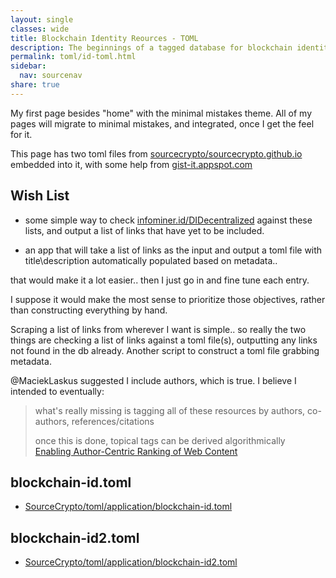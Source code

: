 ```yaml
---
layout: single
classes: wide
title: Blockchain Identity Reources - TOML
description: The beginnings of a tagged database for blockchain identity related resources.
permalink: toml/id-toml.html
sidebar:
  nav: sourcenav
share: true
---
```


My first page besides "home" with the minimal mistakes theme. All of my pages will migrate to minimal mistakes, and integrated, once I get the feel for it.

This page has two toml files from [sourcecrypto/sourcecrypto.github.io](https://github.com/sourcecrypto/sourcecrypto.github.io) embedded into it, with some help from [gist-it.appspot.com](https://gist-it.appspot.com)

## Wish List

* some simple way to check [infominer.id/DIDecentralized](https://infominer.id/DIDecentralized) against these lists, and output a list of links that have yet to be included.

* an app that will take a list of links as the input and output a toml file with title\description automatically populated based on metadata..

that would make it a lot easier.. then I just go in and fine tune each entry.

I suppose it would make the most sense to prioritize those objectives, rather than constructing everything by hand.

Scraping a list of links from wherever I want is simple.. so really the two things are checking a list of links against a toml file(s), outputting any links not found in the db already. Another script to construct a toml file grabbing metadata.

@MaciekLaskus suggested I include authors, which is true. I believe I intended to eventually:
  >what's really missing is tagging all of these resources by authors, co-authors, references/citations
  >
  > once this is done, topical tags can be derived algorithmically<br>
  >  [Enabling Author-Centric Ranking of Web Content](http://citeseerx.ist.psu.edu/viewdoc/download?doi=10.1.1.397.8960&rep=rep1&type=pdf)

## blockchain-id.toml

* [SourceCrypto/toml/application/blockchain-id.toml](https://github.com/sourcecrypto/sourcecrypto.github.io/blob/master/toml/application/blockchain-id.toml)

<script src="https://gist-it.appspot.com/https://github.com/sourcecrypto/sourcecrypto.github.io/raw/master/toml/application/blockchain-id.toml"></script>

## blockchain-id2.toml

* [SourceCrypto/toml/application/blockchain-id2.toml](https://github.com/sourcecrypto/sourcecrypto.github.io/blob/master/toml/application/blockchain-id2.toml)

<script src="https://gist-it.appspot.com/https://github.com/sourcecrypto/sourcecrypto.github.io/raw/master/toml/application/blockchain-id2.toml"></script>
